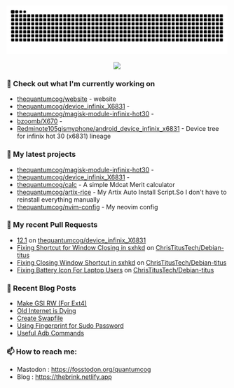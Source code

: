 <img src="https://raw.githubusercontent.com/thequantumcog/thequantumcog/output/github-contribution-grid-snake.svg" />
<p align="center"><a href="https://github.com/thequantumcog">
  <img align="center" src="https://github-readme-stats.vercel.app/api?username=thequantumcogn&show_icons=true&theme=transparent&hide=contribs" />
</a></p>


### 👷 Check out what I'm currently working on

- [thequantumcog/website](https://github.com/thequantumcog/website) - website
- [thequantumcog/device_infinix_X6831](https://github.com/thequantumcog/device_infinix_X6831) - 
- [thequantumcog/magisk-module-infinix-hot30](https://github.com/thequantumcog/magisk-module-infinix-hot30) - 
- [bzoomb/X670](https://github.com/bzoomb/X670) - 
- [Redminote105gismyphone/android_device_infinix_x6831](https://github.com/Redminote105gismyphone/android_device_infinix_x6831) - Device tree for infinix hot 30 (x6831) lineage
### 🌱 My latest projects

- [thequantumcog/magisk-module-infinix-hot30](https://github.com/thequantumcog/magisk-module-infinix-hot30) - 
- [thequantumcog/device_infinix_X6831](https://github.com/thequantumcog/device_infinix_X6831) - 
- [thequantumcog/calc](https://github.com/thequantumcog/calc) - A simple Mdcat Merit calculator
- [thequantumcog/artix-rice](https://github.com/thequantumcog/artix-rice) - My Artix Auto Install Script.So I don&#39;t have to reinstall everything manually
- [thequantumcog/nvim-config](https://github.com/thequantumcog/nvim-config) - My neovim config
### 🔨 My recent Pull Requests

- [12.1](https://github.com/thequantumcog/device_infinix_X6831/pull/1) on [thequantumcog/device_infinix_X6831](https://github.com/thequantumcog/device_infinix_X6831)
- [Fixing Shortcut for Window Closing in sxhkd](https://github.com/ChrisTitusTech/Debian-titus/pull/40) on [ChrisTitusTech/Debian-titus](https://github.com/ChrisTitusTech/Debian-titus)
- [Fixing Closing Window Shortcut in sxhkd](https://github.com/ChrisTitusTech/Debian-titus/pull/39) on [ChrisTitusTech/Debian-titus](https://github.com/ChrisTitusTech/Debian-titus)
- [Fixing Battery Icon For Laptop Users](https://github.com/ChrisTitusTech/Debian-titus/pull/37) on [ChrisTitusTech/Debian-titus](https://github.com/ChrisTitusTech/Debian-titus)
### 📰 Recent Blog Posts

- [Make GSI RW (For Ext4)](https://thebrink.netlify.app/make-gsi-rw/)
- [Old Internet is Dying](https://thebrink.netlify.app/old-internet-is-dying/)
- [Create Swapfile](https://thebrink.netlify.app/create-swapfile/)
- [Using Fingerprint for Sudo Password](https://thebrink.netlify.app/using-fingerprint-for-sudo-password/)
- [Useful Adb Commands](https://thebrink.netlify.app/adb-tricks/)
### 📫 How to reach me:
  - Mastodon   : <https://fosstodon.org/quantumcog>
  - Blog   : <https://thebrink.netlify.app>
